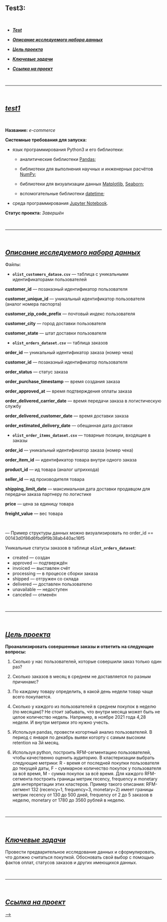 


## Test3:

<br>



 - [***Test***](#test1)
 
 
 - [***Описание исследуемого набора данных***](#Описание-исследуемого-набора-данных)
 
 
 - [***Цель проекта***](#Цель-проекта)
 
  
 - [***Ключевые задачи***](#Ключевые-задачи)
 
  
 -  [***Ссылка на проект***](#Ссылка-на-проект)

<br>

---

<br>

## [***test1***](#test3)

<br>


**Название:** *e-commerce*

**Системные требования для запуска:**

 * язык программирования Python3 и его библиотеки:

    + аналитические библиотеки [Pandas](https://pandas.pydata.org/);

    + библиотеки для выполнения научных и инженерных расчётов [NumPy](https://numpy.org/);

    + библиотеки для визуализации данных [Matplotlib](https://matplotlib.org/), [Seaborn](https://seaborn.pydata.org/);

    + вспомогательные библиотеки [datetime](https://docs.python.org/3/library/datetime.html);

* среда программирования [Jupyter Notebook](https://jupyter.org/).

**Статус проекта:** *Завершён*

<br>

---

<br>


## [***Описание исследуемого набора данных***](#Test3:)<br>


Файлы:

- **`olist_customers_datase.csv`** — таблица с уникальными идентификаторами пользователей

**customer_id** — позаказный идентификатор пользователя

**customer_unique_id** —  уникальный идентификатор пользователя  (аналог номера паспорта)

**customer_zip_code_prefix** —  почтовый индекс пользователя

**customer_city** —  город доставки пользователя

**customer_state** —  штат доставки пользователя


- **`olist_orders_dataset.csv`** —  таблица заказов


**order_id** —  уникальный идентификатор заказа (номер чека)

**customer_id** —  позаказный идентификатор пользователя

**order_status** —  статус заказа

**order_purchase_timestamp** —  время создания заказа

**order_approved_at** —  время подтверждения оплаты заказа

**order_delivered_carrier_date** —  время передачи заказа в логистическую службу

**order_delivered_customer_date** —  время доставки заказа

**order_estimated_delivery_date** —  обещанная дата доставки


- **`olist_order_items_dataset.csv`** —  товарные позиции, входящие в заказы

**order_id** —  уникальный идентификатор заказа (номер чека)

**order_item_id** —  идентификатор товара внутри одного заказа

**product_id** —  ид товара (аналог штрихкода)

**seller_id** — ид производителя товара

**shipping_limit_date** —  максимальная дата доставки продавцом для передачи заказа партнеру по логистике

**price** —  цена за единицу товара

**freight_value** —  вес товара

<br>

— Пример структуры данных можно визуализировать по order_id == 00143d0f86d6fbd9f9b38ab440ac16f5


Уникальные статусы заказов в таблице **`olist_orders_dataset`**:

- created —  создан
- approved —  подтверждён
- invoiced —  выставлен счёт
- processing —  в процессе сборки заказа
- shipped —  отгружен со склада
- delivered —  доставлен пользователю
- unavailable —  недоступен
- canceled —  отменён

<br>

---

<br>

## [***Цель проекта***](#Содержание-:)<br>
 
**Проанализировать совершенные заказы и ответить на следующие вопросы:**

1. Сколько у нас пользователей, которые совершили заказ только один раз? 

2. Сколько заказов в месяц в среднем не доставляется по разным причинамс?

3. По каждому товару определить, в какой день недели товар чаще всего покупается.

4. Сколько у каждого из пользователей в среднем покупок в неделю (по месяцам)? Не стоит забывать, что внутри месяца может быть не целое количество недель. Например, в ноябре 2021 года 4,28 недели. И внутри метрики это нужно учесть. 

5. Используя pandas, провести когортный анализ пользователей. В период с января по декабрь выяви когорту с самым высоким retention на 3й месяц.

6. Используя python, построить RFM-сегментацию пользователей, чтобы качественно оценить аудиторию. В кластеризации выбрать следующие метрики: R - время от последней покупки пользователя до текущей даты, F - суммарное количество покупок у пользователя за всё время, M - сумма покупок за всё время. Для каждого RFM-сегмента построить границы метрик recency, frequency и monetary для интерпретации этих кластеров. Пример такого описания: RFM-сегмент 132 (recency=1, frequency=3, monetary=2) имеет границы метрик recency от 130 до 500 дней, frequency от 2 до 5 заказов в неделю, monetary от 1780 до 3560 рублей в неделю.

<br>

---

<br>

## [***Ключевые задачи***](#Содержание-:)<br>
 
Провести предварительное исследование данных и сформулировать, что должно считаться покупкой. Обосновать свой выбор с помощью фактов оплат, статусов заказов и других имеющихся данных.

<br>

---

<br>

## [***Ссылка на проект***](#Содержание-:)<br>

[-->](https://github.com/IvanoVladimir/karpov_courses/blob/main/Interim_Project/E_com%20.ipynb)
